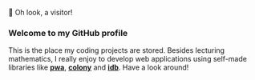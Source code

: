 👋 Oh look, a visitor!

### Welcome to my GitHub profile
This is the place my coding projects are stored.
Besides lecturing mathematics, I really enjoy to develop web applications using self-made libraries like **[pwa](https://github.com/ljans/pwa)**, **[colony](https://github.com/ljans/colony)** and **[idb](https://github.com/ljans/idb)**.
Have a look around!
